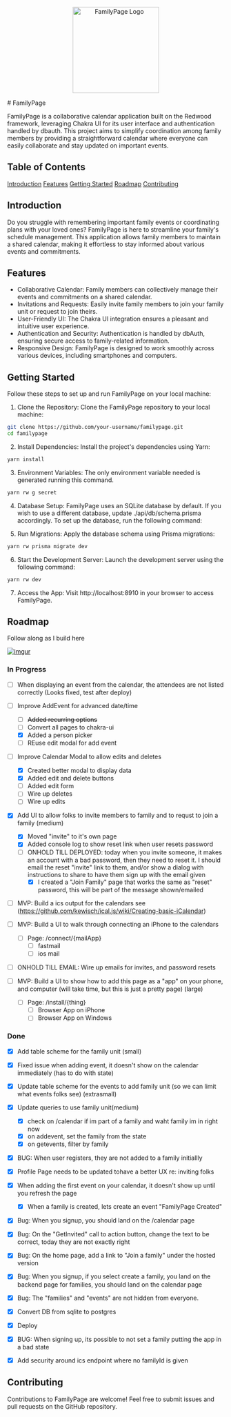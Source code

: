 <p align="center">
  <img src="https://familypage.jace.pro/logo.png" width="200" alt="FamilyPage Logo" />
</p>
# FamilyPage

FamilyPage is a collaborative calendar application built on the Redwood framework, leveraging Chakra UI for its user interface and authentication handled by dbauth. This project aims to simplify coordination among family members by providing a straightforward calendar where everyone can easily collaborate and stay updated on important events.

## Table of Contents

[Introduction](#introduction)
[Features](#features)
[Getting Started](#getting-started)
[Roadmap](#roadmap)
[Contributing](#contributing)

## Introduction

Do you struggle with remembering important family events or coordinating plans with your loved ones? FamilyPage is here to streamline your family's schedule management. This application allows family members to maintain a shared calendar, making it effortless to stay informed about various events and commitments.

## Features

- Collaborative Calendar: Family members can collectively manage their events and commitments on a shared calendar.
- Invitations and Requests: Easily invite family members to join your family unit or request to join theirs.
- User-Friendly UI: The Chakra UI integration ensures a pleasant and intuitive user experience.
- Authentication and Security: Authentication is handled by dbAuth, ensuring secure access to family-related information.
- Responsive Design: FamilyPage is designed to work smoothly across various devices, including smartphones and computers.

## Getting Started

Follow these steps to set up and run FamilyPage on your local machine:

1. Clone the Repository: Clone the FamilyPage repository to your local machine:

```bash
git clone https://github.com/your-username/familypage.git
cd familypage
```

2. Install Dependencies: Install the project's dependencies using Yarn:

```bash
yarn install
```

3. Environment Variables: The only environment variable needed is generated running this command.

```bash
yarn rw g secret
```

4. Database Setup: FamilyPage uses an SQLite database by default. If you wish to use a different database, update ./api/db/schema.prisma accordingly. To set up the database, run the following command:

5. Run Migrations: Apply the database schema using Prisma migrations:

```bash
yarn rw prisma migrate dev
```

6. Start the Development Server: Launch the development server using the following command:

```bash
yarn rw dev
```

7. Access the App: Visit http://localhost:8910 in your browser to access FamilyPage.

## Roadmap

Follow along as I build here

[![imgur](https://i.imgur.com/E3Kkia3.png)](https://www.youtube.com/playlist?list=PLiMstOldZgCcnR2m4QLB743eLdeIap70o)

### In Progress

- [ ] When displaying an event from the calendar, the attendees are not listed correctly (Looks fixed, test after deploy)

- [ ] Improve AddEvent for advanced date/time
  - [ ] ~~Added recurring options~~
  - [ ] Convert all pages to chakra-ui
  - [x] Added a person picker
  - [ ] REuse edit modal for add event
- [ ] Improve Calendar Modal to allow edits and deletes
  - [x] Created better modal to display data
  - [x] Added edit and delete buttons
  - [ ] Added edit form
  - [ ] Wire up deletes
  - [ ] Wire up edits
- [x] Add UI to allow folks to invite members to family and to requst to join a family (medium)
  - [x] Moved "invite" to it's own page
  - [x] Added console log to show reset link when user resets password
  - [ ] ONHOLD TILL DEPLOYED: today when you invite someone, it makes an account with a bad password, then they need to reset it. I should email the reset "invite" link to them, and/or show a dialog with instructions to share to have them sign up with the email given
    - [x] I created a "Join Family" page that works the same as "reset" password, this will be part of the message shown/emailed
- [ ] MVP: Build a ics output for the calendars see (https://github.com/kewisch/ical.js/wiki/Creating-basic-iCalendar)
- [ ] MVP: Build a UI to walk through connecting an iPhone to the calendars
  - [ ] Page: /connect/{mailApp}
    - [ ] fastmail
    - [ ] ios mail
- [ ] ONHOLD TILL EMAIL: Wire up emails for invites, and password resets
- [ ] MVP: Build a UI to show how to add this page as a "app" on your phone, and computer (will take time, but this is just a pretty page) (large)
  - [ ] Page: /install/{thing}
    - [ ] Browser App on iPhone
    - [ ] Browser App on Windows

### Done
- [x] Add table scheme for the family unit (small)
- [x] Fixed issue when adding event, it doesn't show on the calendar immediately (has to do with state)
- [x] Update table scheme for the events to add family unit (so we can limit what events folks see) (extrasmall)
- [x] Update queries to use family unit(medium)
  - [x] check on /calendar if im part of a family and waht family im in right now
  - [x] on addevent, set the family from the state
  - [x] on getevents, filter by family
- [x] BUG: When user registers, they are not added to a family initiallly

- [x] Profile Page needs to be updated tohave a better UX re: inviting folks
- [x] When adding the first event on your calendar, it doesn't show up until you refresh the page
  - [x] When a family is created, lets create an event "FamilyPage Created"
- [x] Bug: When you signup, you should land on the /calendar page
- [x] Bug: On the "GetInvited" call to action button, change the text to be correct, today they are not exactly right
- [x] Bug: On the home page, add a link to "Join a family" under the hosted version
- [x] Bug: When you signup, if you select create a family, you land on the backend page for families, you should land on the calendar page
- [x] Bug: The "families" and "events" are not hidden from everyone.
- [x] Convert DB from sqlite to postgres
- [x] Deploy
- [x] BUG: When signing up, its possible to not set a family putting the app in a bad state

- [x] Add security around ics endpoint where no familyId is given

## Contributing
Contributions to FamilyPage are welcome! Feel free to submit issues and pull requests on the GitHub repository.
